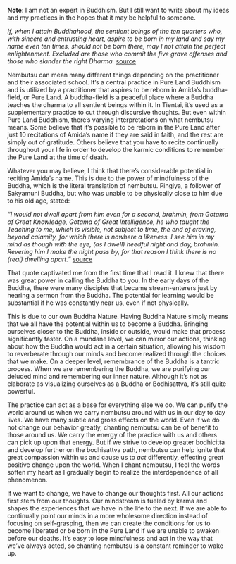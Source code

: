 **Note**: I am not an expert in Buddhism. But I still want to write about my ideas and my practices in the hopes that it may be helpful to someone.

_If, when I attain Buddhahood, the sentient beings of the ten quarters who, with sincere and entrusting heart, aspire to be born in my land and say my name even ten times, should not be born there, may I not attain the perfect enlightenment. Excluded are those who commit the five grave offenses and those who slander the right Dharma._ [source](https://sanmateobuddhisttemple.org/48-vows-of-bodhisattva-dharmakara/#_ftn6)

Nembutsu can mean many different things depending on the practitioner and their associated school. It’s a central practice in Pure Land Buddhism and is utilized by a practitioner that aspires to be reborn in Amida’s buddha-field, or Pure Land. A buddha-field is a peaceful place where a Buddha teaches the dharma to all sentient beings within it. In Tientai, it’s used as a supplementary practice to cut through discursive thoughts. But even within Pure Land Buddhism, there’s varying interpretations on what nembutsu means. Some believe that it’s possible to be reborn in the Pure Land after just 10 recitations of Amida’s name if they are said in faith, and the rest are simply out of gratitude. Others believe that you have to recite continually throughout your life in order to develop the karmic conditions to remember the Pure Land at the time of death.

Whatever you may believe, I think that there’s considerable potential in reciting Amida’s name. This is due to the power of mindfulness of the Buddha, which is the literal translation of nembutsu. Pingiya, a follower of Sakyamuni Buddha, but who was unable to be physically close to him due to his old age, stated:

_“I would not dwell apart from him even for a second, brahmin, from Gotama of Great Knowledge, Gotama of Great Intelligence, he who taught the Teaching to me, which is visible, not subject to time, the end of craving, beyond calamity, for which there is nowhere a likeness. I see him in my mind as though with the eye, (as I dwell) heedful night and day, brahmin. Revering him I make the night pass by, for that reason I think there is no (real) dwelling apart.”_ [source](https://ancient-buddhist-texts.net/English-Texts/Way-to-the-Beyond/The-Way-to-the-Beyond-Epilogue-2.htm)

That quote captivated me from the first time that I read it. I knew that there was great power in calling the Buddha to you. In the early days of the Buddha, there were many disciples that became stream-enterers just by hearing a sermon from the Buddha. The potential for learning would be substantial if he was constantly near us, even if not physically.

This is due to our own Buddha Nature. Having Buddha Nature simply means that we all have the potential within us to become a Buddha. Bringing ourselves closer to the Buddha, inside or outside, would make that process significantly faster. On a mundane level, we can mirror our actions, thinking about how the Buddha would act in a certain situation, allowing his wisdom to reverberate through our minds and become realized through the choices that we make. On a deeper level, remembrance of the Buddha is a tantric process. When we are remembering the Buddha, we are purifying our deluded mind and remembering our inner nature. Although it’s not as elaborate as visualizing ourselves as a Buddha or Bodhisattva, it’s still quite powerful.

The practice can act as a base for everything else we do. We can purify the world around us when we carry nembutsu around with us in our day to day lives. We have many subtle and gross effects on the world. Even if we do not change our behavior greatly, chanting nembutsu can be of benefit to those around us. We carry the energy of the practice with us and others can pick up upon that energy. But if we strive to develop greater bodhicitta and develop further on the bodhisattva path, nembutsu can help ignite that great compassion within us and cause us to _act_ differently, effecting great positive change upon the world. When I chant nembutsu, I feel the words soften my heart as I gradually begin to realize the interdependence of all phenomenon.

If we want to change, we have to change our thoughts first. All our actions first stem from our thoughts. Our mindstream is fueled by karma and shapes the experiences that we have in the life to the next. If we are able to continually point our minds in a more wholesome direction instead of focusing on self-grasping, then we can create the conditions for us to become liberated or be born in the Pure Land if we are unable to awaken before our deaths. It’s easy to lose mindfulness and act in the way that we’ve always acted, so chanting nembutsu is a constant reminder to wake up.
